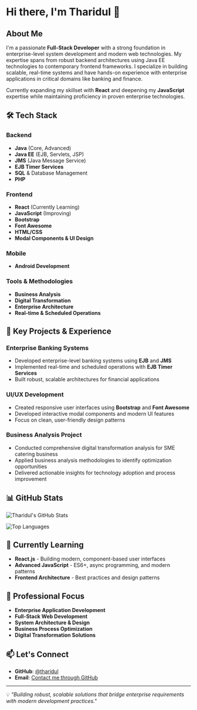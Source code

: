 # Hi there, I'm Tharidul 👋

## About Me

I'm a passionate **Full-Stack Developer** with a strong foundation in enterprise-level system development and modern web technologies. My expertise spans from robust backend architectures using Java EE technologies to contemporary frontend frameworks. I specialize in building scalable, real-time systems and have hands-on experience with enterprise applications in critical domains like banking and finance.

Currently expanding my skillset with **React** and deepening my **JavaScript** expertise while maintaining proficiency in proven enterprise technologies.

## 🛠️ Tech Stack

### Backend
- **Java** (Core, Advanced)
- **Java EE** (EJB, Servlets, JSP)
- **JMS** (Java Message Service)
- **EJB Timer Services**
- **SQL** & Database Management
- **PHP**

### Frontend
- **React** (Currently Learning)
- **JavaScript** (Improving)
- **Bootstrap**
- **Font Awesome**
- **HTML/CSS**
- **Modal Components & UI Design**

### Mobile
- **Android Development**

### Tools & Methodologies
- **Business Analysis**
- **Digital Transformation**
- **Enterprise Architecture**
- **Real-time & Scheduled Operations**

## 🚀 Key Projects & Experience

### Enterprise Banking Systems
- Developed enterprise-level banking systems using **EJB** and **JMS**
- Implemented real-time and scheduled operations with **EJB Timer Services**
- Built robust, scalable architectures for financial applications

### UI/UX Development
- Created responsive user interfaces using **Bootstrap** and **Font Awesome**
- Developed interactive modal components and modern UI features
- Focus on clean, user-friendly design patterns

### Business Analysis Project
- Conducted comprehensive digital transformation analysis for SME catering business
- Applied business analysis methodologies to identify optimization opportunities
- Delivered actionable insights for technology adoption and process improvement

## 📊 GitHub Stats

![Tharidul's GitHub Stats](https://github-readme-stats.vercel.app/api?username=tharidul&show_icons=true&theme=default&hide_border=true)

![Top Languages](https://github-readme-stats.vercel.app/api/top-langs/?username=tharidul&layout=compact&theme=default&hide_border=true)

## 🌱 Currently Learning

- **React.js** - Building modern, component-based user interfaces
- **Advanced JavaScript** - ES6+, async programming, and modern patterns
- **Frontend Architecture** - Best practices and design patterns

## 💼 Professional Focus

- **Enterprise Application Development**
- **Full-Stack Web Development**
- **System Architecture & Design**
- **Business Process Optimization**
- **Digital Transformation Solutions**

## 📫 Let's Connect

- **GitHub**: [@tharidul](https://github.com/tharidul)
- **Email**: [Contact me through GitHub](https://github.com/tharidul)

---

💡 *"Building robust, scalable solutions that bridge enterprise requirements with modern development practices."*
